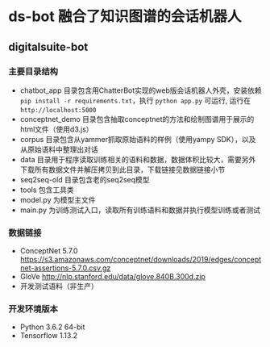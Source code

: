 # ds-bot 融合了知识图谱的会话机器人
## digitalsuite-bot 

### 主要目录结构
- chatbot_app 目录包含用ChatterBot实现的web版会话机器人外壳，安装依赖 `pip install -r requirements.txt`，执行 `python app.py` 可运行, 运行在 `http://localhost:5000`
- conceptnet_demo 目录包含抽取conceptnet的方法和绘制图谱用于展示的html文件（使用d3.js）
- corpus 目录包含从yammer抓取原始语料的样例（使用yampy SDK），以及从原始语料中整理出对话
- data 目录用于程序读取训练相关的语料和数据，数据体积比较大，需要另外下载所有数据文件并解压拷贝到此目录，下载链接见数据链接小节
- seq2seq-old 目录包含老的seq2seq模型
- tools 包含工具类
- model.py 为模型主文件
- main.py 为训练测试入口，读取所有训练语料和数据并执行模型训练或者测试

### 数据链接
- ConceptNet 5.7.0 https://s3.amazonaws.com/conceptnet/downloads/2019/edges/conceptnet-assertions-5.7.0.csv.gz
- GloVe http://nlp.stanford.edu/data/glove.840B.300d.zip
- 开发测试语料（非生产） 

### 开发环境版本
- Python 3.6.2 64-bit
- Tensorflow 1.13.2
